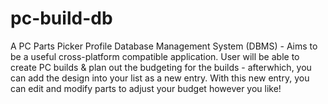 # pc-build-db

A PC Parts Picker Profile Database Management System (DBMS) - Aims to be a useful cross-platform compatible application. 
User will be able to create PC builds &amp; plan out the budgeting for the builds - afterwhich, you can add the design into your list as a new entry. 
With this new entry, you can edit and modify parts to adjust your budget however you like!

